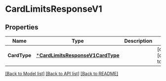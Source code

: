 # CardLimitsResponseV1

## Properties
Name | Type | Description | Notes
------------ | ------------- | ------------- | -------------
**CardType** | [***CardLimitsResponseV1CardType**](Card_limits_response.v1_card_type.md) |  | [optional] [default to null]

[[Back to Model list]](../README.md#documentation-for-models) [[Back to API list]](../README.md#documentation-for-api-endpoints) [[Back to README]](../README.md)

